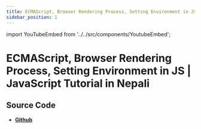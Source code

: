 ```yaml
---
title: ECMAScript, Browser Rendering Process, Setting Environment in JS | JavaScript Tutorial in Nepali
sidebar_position: 1
---
```


import YouTubeEmbed from '../../src/components/YoutubeEmbed';

# ECMAScript, Browser Rendering Process, Setting Environment in JS | JavaScript Tutorial in Nepali

<YouTubeEmbed videoId="XfXTuPoFGPQ" />

## Source Code

- [**Github**](https://github.com/isarojdahal/javascript-workshop)
